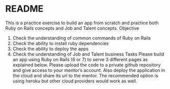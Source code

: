 # README

This is a practice exercise to build an app from scratch and
practice both Ruby on Rails concepts and Job and Talent concepts.
Objective
1. Check the understanding of common commands of Ruby on Rails
2. Check the ability to install ruby dependencies
3. Check the ability to deploy the apps
4. Check the understanding of Job and Talent business
Tasks
Please build an app using Ruby on Rails (6 or 7) to serve 3 different pages as explained
below. Please upload the code to a private github repository and give access to your
mentor’s account. Also deploy the application in the cloud and share its url to the
mentor. The recommended option is using heroku but other cloud providers would work
as well.